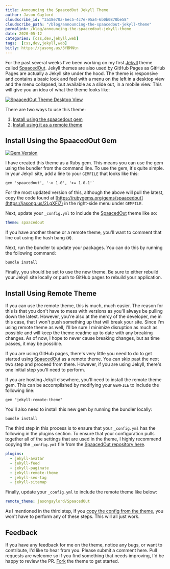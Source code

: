 ```yaml
---
title: Announcing the SpaacedOut Jekyll Theme
author: Jason Gaylord
cloudscribe_id: "3a18e70a-6ec5-4c7e-95a4-6b0b0870be58"
cloudscribe_path: "/blog/announcing-the-spaacedout-jekyll-theme"
permalink: /blog/announcing-the-spaacedout-jekyll-theme
date: 2020-05-12
categories: [css,dev,jekyll,web]
tags:  [css,dev,jekyll,web]
bitly: https://jasong.us/3fBMNtn
---
```


For the past several weeks I've been working on my first [Jekyll](https://jasong.us/35iEvSm) theme called [SpaacedOut](https://jasong.us/2ywUm3C). Jekyll themes are also used by GitHub Pages as GitHub Pages are actually a Jekyll site under the hood. The theme is responsive and contains a basic look and feel with a menu on the left in a desktop view and the menu collapsed, but available as a slide out, in a mobile view. This will give you an idea of what the theme looks like:

[![SpaacedOut Theme Desktop View](https://cdn.jasongaylord.com/images/2020/05/12/SpaacedOut-Theme.jpg)](https://cdn.jasongaylord.com/images/2020/05/12/SpaacedOut-Theme.jpg)

There are two ways to use this theme:

1.  [Install using the spaacedout gem](#install-using-the-spaacedout-gem)
2.  [Install using it as a remote theme](#install-using-remote-theme)

## Install Using the SpaacedOut Gem
[![Gem Version](https://badge.fury.io/rb/spaacedout.svg)](https://jasong.us/3bp45GJ)

I have created this theme as a Ruby gem. This means you can use the gem using the bundler from the command line. To use the gem, it's quite simple. In your Jekyll site, add a line to your `GEMFILE` that looks like this:

```shell
gem 'spaacedout', '~> 1.0', '>= 1.0.1'`
```

For the most updated version of this, although the above will pull the latest, copy the code found at [https://rubygems.org/gems/spaacedout](https://jasong.us/2LgXFi7) in the right-side menu under `GEMFILE`.

Next, update your `_config.yml` to include the [SpaacedOut](https://jasong.us/2ywUm3C) theme like so:

```yaml
theme: spaacedout
```

If you have another theme or a remote theme, you'll want to comment that line out using the hash bang (`#`). 

Next, run the bundler to update your packages. You can do this by running the following command:

```shell
bundle install
```

Finally, you should be set to use the new theme. Be sure to either rebuild your Jekyll site locally or push to GitHub pages to rebuild your application.  

## Install Using Remote Theme
If you can use the remote theme, this is much, much easier. The reason for this is that you don't have to mess with versions as you'll always be pulling down the latest. However, you're also at the mercy of the developer, me in this case, that I won't push something up that will break your site. Since I'm using remote theme as well, I'll be sure I minimize disruption as much as possible and will keep the theme readme up to date with any breaking changes. As of now, I hope to never cause breaking changes, but as time passes, it may be possible.

If you are using GitHub pages, there's very little you need to do to get started using [SpaacedOut](https://jasong.us/2ywUm3C) as a remote theme. You can skip past the next two step and proceed from there. However, if you are using Jekyll, there's one initial step you'll need to perform. 

If you are hosting Jekyll elsewhere, you'll need to install the remote theme gem. This can be accomplished by modifying your `GEMFILE` to include the following line:

```shell
gem "jekyll-remote-theme"
```

You'll also need to install this new gem by running the bundler locally:

```shell
bundle install
```

The third step in this process is to ensure that your `_config.yml` has the following in the plugins section. To ensure that your configuration pulls together all of the settings that are used in the theme, I highly recommend copying the `_config.yml` file from the [SpaacedOut repository here](https://jasong.us/3fqiwO2).

```yaml
plugins:
  - jekyll-avatar
  - jekyll-feed
  - jekyll-paginate
  - jekyll-remote-theme
  - jekyll-seo-tag
  - jekyll-sitemap
```

Finally, update your `_config.yml` to include the remote theme like below:

```yaml
remote_theme: jasongaylord/SpaacedOut
```

As I mentioned in the third step, if you [copy the config from the theme](https://jasong.us/3fqiwO2), you won't have to perform any of these steps. This will all just work.

## Feedback
If you have any feedback for me on the theme, notice any bugs, or want to contribute, I'd like to hear from you. Please submit a comment here. Pull requests are welcome so if you find something that needs improving, I'd be happy to review the PR. [Fork](https://jasong.us/2ywUm3C) the theme to get started.